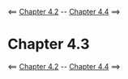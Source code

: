 <== [Chapter 4.2](./Chapter_04_02.md) -- [Chapter 4.4](./Chapter_04_04.md) ==>

# Chapter 4.3

<== [Chapter 4.2](./Chapter_04_02.md) -- [Chapter 4.4](./Chapter_04_04.md) ==>
